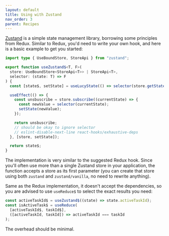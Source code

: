 ```yaml
---
layout: default
title: Using with Zustand
nav_order: 3
parent: Recipes
---
```


[Zustand](https://github.com/pmndrs/zustand) is a simple state management library, borrowing some principles from Redux. Similar to Redux, you'd need to write your own hook, and here is a basic example to get you started:

```ts
import type { UseBoundStore, StoreApi } from "zustand";

export function useZustand$<T, F>(
  store: UseBoundStore<StoreApi<T>> | StoreApi<T>,
  selector: (state: T) => F
) {
  const [state$, setState] = useLucyState(() => selector(store.getState()));

  useEffect(() => {
    const unsbuscribe = store.subscribe((currentState) => {
      const newValue = selector(currentState);
      setState(newValue);
    });

    return unsbuscribe;
    // should be okay to ignore selector
    // eslint-disable-next-line react-hooks/exhaustive-deps
  }, [store, setState]);

  return state$;
}
```

The implementation is very similar to the suggested Redux hook. Since you'll often use more than a single Zustand store in your application, the function accepts a store as its first parameter (you can create that store using both `zustand` and `zustand/vanilla`, no need to rewrite anything).

Same as the Redux implementation, it doesn't accept the dependencies, so you are advised to use `useReduce$` to select the exact results you need:

```js
const activeTaskId$ = useZustand$((state) => state.activeTaskId);
const isActiveTask$ = useReduce(
  [activeTaskId$, taskId$],
  ([activeTaskId, taskId]) => activeTaskId === taskId
);
```

The overhead should be minimal.
